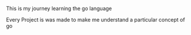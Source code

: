 This is my journey learning the go language

Every Project is was made to make me understand a particular concept of go
